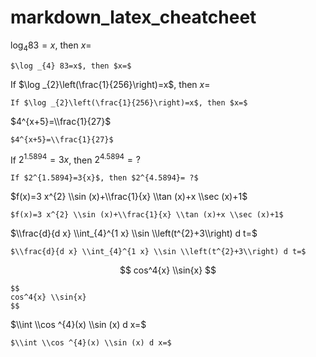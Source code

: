 # markdown_latex_cheatcheet



$\log _{4} 83=x$, then $x=$ 
```
$\log _{4} 83=x$, then $x=$ 
```


If $\log _{2}\left(\frac{1}{256}\right)=x$, then $x=$
```
If $\log _{2}\left(\frac{1}{256}\right)=x$, then $x=$
```

$4^{x+5}=\\frac{1}{27}$
```
$4^{x+5}=\\frac{1}{27}$
```

If $2^{1.5894}=3{x}$, then $2^{4.5894}= ?$
```
If $2^{1.5894}=3{x}$, then $2^{4.5894}= ?$
```

$f(x)=3 x^{2} \\sin (x)+\\frac{1}{x} \\tan (x)+x \\sec (x)+1$
```
$f(x)=3 x^{2} \\sin (x)+\\frac{1}{x} \\tan (x)+x \\sec (x)+1$
```


$\\frac{d}{d x} \\int_{4}^{1 x} \\sin \\left(t^{2}+3\\right) d t=$
```
$\\frac{d}{d x} \\int_{4}^{1 x} \\sin \\left(t^{2}+3\\right) d t=$
```

$$
cos^4{x} \\sin{x}
$$
```
$$
cos^4{x} \\sin{x}
$$ 
```

$\\int \\cos ^{4}(x) \\sin (x) d x=$
```
$\\int \\cos ^{4}(x) \\sin (x) d x=$
```
